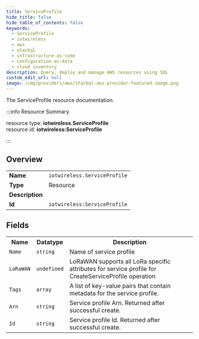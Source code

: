 ```yaml
---
title: ServiceProfile
hide_title: false
hide_table_of_contents: false
keywords:
  - ServiceProfile
  - iotwireless
  - aws
  - stackql
  - infrastructure-as-code
  - configuration-as-data
  - cloud inventory
description: Query, deploy and manage AWS resources using SQL
custom_edit_url: null
image: /img/providers/aws/stackql-aws-provider-featured-image.png
---
```

The ServiceProfile resource documentation.

:::info Resource Summary

<div class="row">
<div class="providerDocColumn">
<span>resource type:&nbsp;<b>iotwireless.ServiceProfile</b></span><br />
<span>resource id:&nbsp;<b>iotwireless:ServiceProfile</b></span><br />
</div>
</div>

:::

## Overview
<table><tbody>
<tr><td><b>Name</b></td><td><code>iotwireless.ServiceProfile</code></td></tr>
<tr><td><b>Type</b></td><td>Resource</td></tr>
<tr><td><b>Description</b></td><td></td></tr>
<tr><td><b>Id</b></td><td><code>iotwireless:ServiceProfile</code></td></tr>
</tbody></table>

## Fields
<table><tbody>
<tr><th>Name</th><th>Datatype</th><th>Description</th></tr>
<tr><td><code>Name</code></td><td><code>string</code></td><td>Name of service profile</td></tr><tr><td><code>LoRaWAN</code></td><td><code>undefined</code></td><td>LoRaWAN supports all LoRa specific attributes for service profile for CreateServiceProfile operation</td></tr><tr><td><code>Tags</code></td><td><code>array</code></td><td>A list of key-value pairs that contain metadata for the service profile.</td></tr><tr><td><code>Arn</code></td><td><code>string</code></td><td>Service profile Arn. Returned after successful create.</td></tr><tr><td><code>Id</code></td><td><code>string</code></td><td>Service profile Id. Returned after successful create.</td></tr>
</tbody></table>